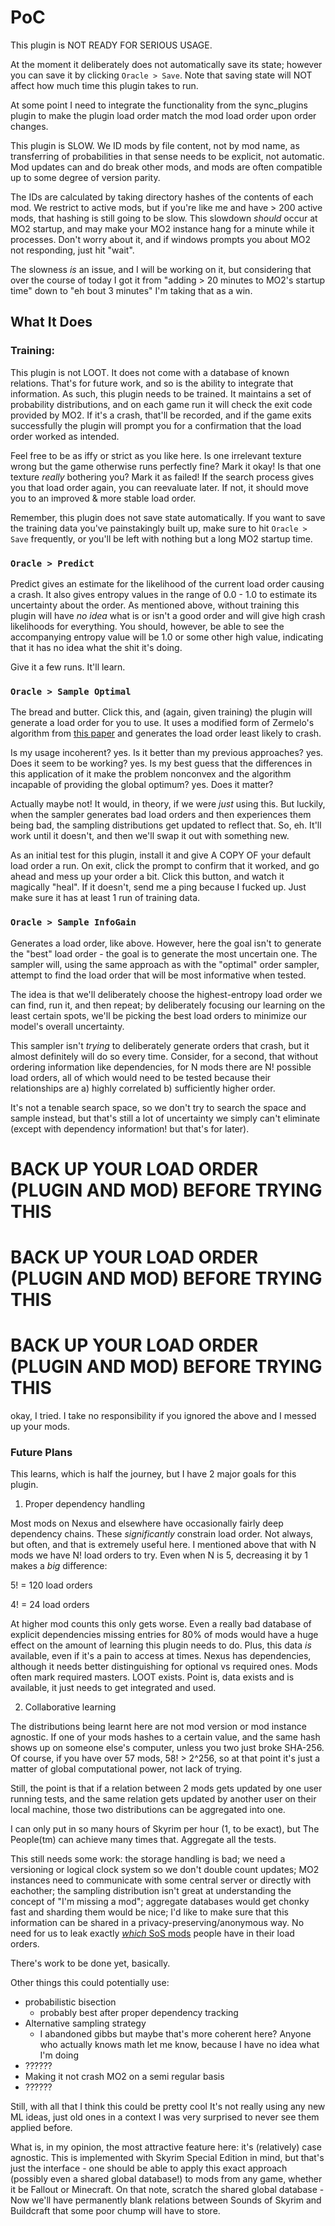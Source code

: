# PoC

This plugin is NOT READY FOR SERIOUS USAGE.

At the moment it deliberately does not automatically save its state; however you can save it by clicking `Oracle > Save`. Note that saving state will NOT affect how much time this plugin takes to run.

At some point I need to integrate the functionality from the sync_plugins plugin to make the plugin load order match the mod load order upon order changes.

This plugin is SLOW. We ID mods by file content, not by mod name, as transferring of probabilities in that sense needs to be explicit, not automatic. Mod updates can and do break other mods, and mods are often compatible up to some degree of version parity. 

The IDs are calculated by taking directory hashes of the contents of each mod. We restrict to active mods, but if you're like me and have > 200 active mods, that hashing is still going to be slow. This slowdown _should_ occur at MO2 startup, and may make your MO2 instance hang for a minute while it processes. Don't worry about it, and if windows prompts you about MO2 not responding, just hit "wait".

The slowness _is_ an issue, and I will be working on it, but considering that over the course of today I got it from "adding > 20 minutes to MO2's startup time" down to "eh bout 3 minutes" I'm taking that as a win. 


## What It Does

### Training:
This plugin is not LOOT. It does not come with a database of known relations. That's for future work, and so is the ability to integrate that information. As such, this plugin needs to be trained. It maintains a set of probability distributions, and on each game run it will check the exit code provided by MO2. If it's a crash, that'll be recorded, and if the game exits successfully the plugin will prompt you for a confirmation that the load order worked as intended. 

Feel free to be as iffy or strict as you like here. Is one irrelevant texture wrong but the game otherwise runs perfectly fine? Mark it okay! Is that one texture _really_ bothering you? Mark it as failed! If the search process gives you that load order again, you can reevaluate later. If not, it should move you to an improved & more stable load order.

Remember, this plugin does not save state automatically. If you want to save the training data you've painstakingly built up, make sure to hit `Oracle > Save` frequently, or you'll be left with nothing but a long MO2 startup time.

### `Oracle > Predict`

Predict gives an estimate for the likelihood of the current load order causing a crash. It also gives entropy values in the range of 0.0 - 1.0 to estimate its uncertainty about the order. As mentioned above, without training this plugin will have _no idea_ what is or isn't a good order and will give high crash likelihoods for everything. You should, however, be able to see the accompanying entropy value will be 1.0 or some other high value, indicating that it has no idea what the shit it's doing.

Give it a few runs. It'll learn.

### `Oracle > Sample Optimal`

The bread and butter. Click this, and (again, given training) the plugin will generate a load order for you to use. It uses a modified form of Zermelo's algorithm from [this paper](https://jmlr.org/papers/volume24/22-1086/22-1086.pdf) and generates the load order least likely to crash.

Is my usage incoherent? yes. Is it better than my previous approaches? yes. Does it seem to be working? yes. Is my best guess that the differences in this application of it make the problem nonconvex and the algorithm incapable of providing the global optimum? yes. Does it matter? 

Actually maybe not! It would, in theory, if we were _just_ using this. But luckily, when the sampler generates bad load orders and then experiences them being bad, the sampling distributions get updated to reflect that. So, eh. It'll work until it doesn't, and then we'll swap it out with something new.

As an initial test for this plugin, install it and give A COPY OF your default load order a run. On exit, click the prompt to confirm that it worked, and go ahead and mess up your order a bit. Click this button, and watch it magically "heal". If it doesn't, send me a ping because I fucked up. Just make sure it has at least 1 run of training data.

### `Oracle > Sample InfoGain`

Generates a load order, like above. However, here the goal isn't to generate the "best" load order - the goal is to generate the most uncertain one. The sampler will, using the same approach as with the "optimal" order sampler, attempt to find the load order that will be most informative when tested. 

The idea is that we'll deliberately choose the highest-entropy load order we can find, run it, and then repeat; by deliberately focusing our learning on the least certain spots, we'll be picking the best load orders to minimize our model's overall uncertainty.

This sampler isn't _trying_ to deliberately generate orders that crash, but it almost definitely will do so every time. Consider, for a second, that without ordering information like dependencies, for N mods there are N! possible load orders, all of which would need to be tested because their relationships are a) highly correlated b) sufficiently higher order.

It's not a tenable search space, so we don't try to search the space and sample instead, but that's still a lot of uncertainty we simply can't eliminate (except with dependency information! but that's for later).

# BACK UP YOUR LOAD ORDER (PLUGIN AND MOD) BEFORE TRYING THIS
# BACK UP YOUR LOAD ORDER (PLUGIN AND MOD) BEFORE TRYING THIS
# BACK UP YOUR LOAD ORDER (PLUGIN AND MOD) BEFORE TRYING THIS

okay, I tried. I take no responsibility if you ignored the above and I messed up your mods.


### Future Plans

This learns, which is half the journey, but I have 2 major goals for this plugin.

1. Proper dependency handling

Most mods on Nexus and elsewhere have occasionally fairly deep dependency chains. These _significantly_ constrain load order. Not always, but often, and that is extremely useful here. I mentioned above that with N mods we have N! load orders to try. Even when N is 5, decreasing it by 1 makes a _big_ difference:

5! = 120 load orders

4! = 24 load orders

At higher mod counts this only gets worse. Even a really bad database of explicit dependencies missing entries for 80% of mods would have a huge effect on the amount of learning this plugin needs to do. Plus, this data _is_ available, even if it's a pain to access at times. Nexus has dependencies, although it needs better distinguishing for optional vs required ones. Mods often mark required masters. LOOT exists. Point is, data exists and is available, it just needs to get integrated and used.

2. Collaborative learning

The distributions being learnt here are not mod version or mod instance agnostic. If one of your mods hashes to a certain value, and the same hash shows up on someone else's computer, unless you two just broke SHA-256. Of course, if you have over 57 mods, 58! > 2^256, so at that point it's just a matter of global computational power, not lack of trying.

Still, the point is that if a relation between 2 mods gets updated by one user running tests, and the same relation gets updated by another user on their local machine, those two distributions can be aggregated into one.

I can only put in so many hours of Skyrim per hour (1, to be exact), but The People(tm) can achieve many times that. Aggregate all the tests.

This still needs some work: the storage handling is bad; we need a versioning or logical clock system so we don't double count updates; MO2 instances need to communicate with some central server or directly with eachother; the sampling distribution isn't great at understanding the concept of "I'm missing a mod"; aggregate databases would get chonky fast and sharding them would be nice; I'd like to make sure that this information can be shared in a privacy-preserving/anonymous way. No need for us to leak exactly [_which_ SoS mods](https://www.reddit.com/r/skyrimmods/comments/ttg2m8/odd_question_but_what_are_all_the_mods_that_have/) people have in their load orders.

There's work to be done yet, basically.

Other things this could potentially use:
- probabilistic bisection
  - probably best after proper dependency tracking
- Alternative sampling strategy
  - I abandoned gibbs but maybe that's more coherent here? Anyone who actually knows math let me know, because I have no idea what I'm doing
- ??????
- Making it not crash MO2 on a semi regular basis
- ??????

Still, with all that I think this could be pretty cool It's not really using any new ML ideas, just old ones in a context I was very surprised to never see them applied before.

What is, in my opinion, the most attractive feature here: it's (relatively) case agnostic. This is implemented with Skyrim Special Edition in mind, but that's just the interface - one should be able to apply this exact approach (possibly even a shared global database!) to mods from any game, whether it be Fallout or Minecraft. On that note, scratch the shared global database - Now we'll have permanently blank relations between Sounds of Skyrim and Buildcraft that some poor chump will have to store.
